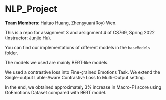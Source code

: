 # NLP_Project
**Team Members**: Haitao Huang, Zhengyuan(Roy) Wen.

This is a repo for assignment 3 and assignment 4 of CS769, Spring 2022 (Instructor: Junjie Hu).

You can find our implementations of different models in the ```baseModels``` folder.

The models we used are mainly BERT-like models.

We used a contrastive loss into Fine-grained Emotions Task. We extend the Single-output Lable-Aware Contrastive Loss to Multi-Output setting.

In the end, we obtained approximately 3\% increase in Macro-F1 score using GoEmotions Dataset compared with BERT model.

